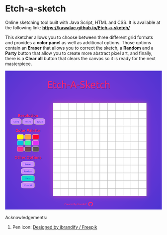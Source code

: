 # Etch-a-sketch
Online sketching tool built with Java Script, HTML and CSS.
It is available at the following link: <strong>https://kawalae.github.io/Etch-a-sketch/</strong>

This sketcher allows you to choose between three different grid formats and provides a <strong>color panel</strong> as well as additional options. Those options contain an <strong>Eraser</strong> that allows you to correct the sketch, a <strong>Random</strong> and a <strong>Party</strong> button that allow you to create more abstract pixel art, and
finally, there is a <strong>Clear all</strong> button that clears the canvas so it is ready for the next masterpiece.

 <img src="Pictures/pagescreen.png" alt="Screenshot of the project."> 

Acknowledgements:
1. Pen icon: <a href="http://www.freepik.com">Designed by ibrandify / Freepik</a>




